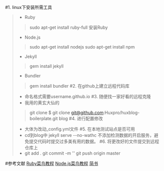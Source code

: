 #1. linux下安装所需工具
>* Ruby
>> sudo apt-get install ruby-full 安装Ruby
>* Node.js 
>> sudo apt-get install nodejs
>> sudo apt-get install npm
>* Jekyll
>> gem install jekyll
>* Bundler
>> gem install bundler
#2. 在github上建立远程代码库
>* 命名格式需要username.github.io
#3. 随便找一家好看的远程克隆
>* 我用的黄玄大仙的
>> git clone $ git clone git@github.com:Huxpro/huxblog-boilerplate.git blog
#4. 进行配置修改
>* 大体为改动_config.yml文件
#5. 在本地测试站点是否可用
>* cd到blog中 jekyll serve --no-wathc 不添加检测数据的开启服务，避免提交代码时提交过多美有用的数据。
#6. 将更改好的文件提交到远程仓库上
>* git add .
>	git commit -m ''
>	git push origin master


#参考文献
[Ruby菜鸟教程](https://www.runoob.com/ruby/ruby-installation-unix.html)
[Node.js菜鸟教程](https://www.runoob.com/nodejs/nodejs-install-setup.html)
[简书](https://www.jianshu.com/p/9f198d5779e6)
